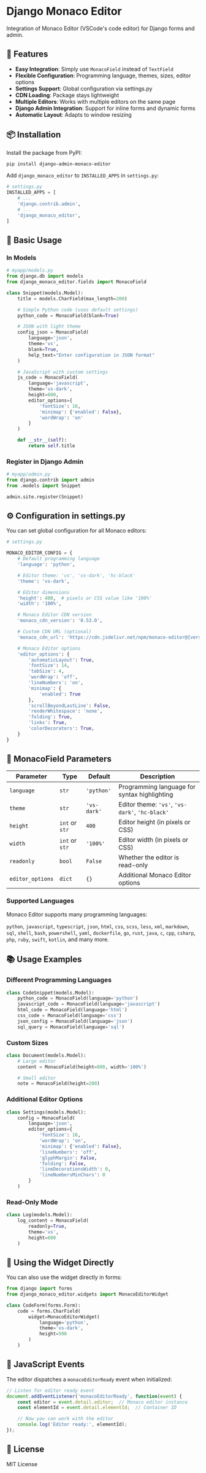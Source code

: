 # Django Monaco Editor

Integration of Monaco Editor (VSCode's code editor) for Django forms and admin.

## 🚀 Features

- **Easy Integration**: Simply use `MonacoField` instead of `TextField`
- **Flexible Configuration**: Programming language, themes, sizes, editor options
- **Settings Support**: Global configuration via settings.py
- **CDN Loading**: Package stays lightweight
- **Multiple Editors**: Works with multiple editors on the same page
- **Django Admin Integration**: Support for inline forms and dynamic forms
- **Automatic Layout**: Adapts to window resizing

## 📦 Installation

Install the package from PyPI:

```bash
pip install django-admin-monaco-editor
```

Add `django_monaco_editor` to `INSTALLED_APPS` in `settings.py`:

```python
# settings.py
INSTALLED_APPS = [
    # ...
    'django.contrib.admin',
    # ...
    'django_monaco_editor',
]
```

## 🎯 Basic Usage

### In Models

```python
# myapp/models.py
from django.db import models
from django_monaco_editor.fields import MonacoField

class Snippet(models.Model):
    title = models.CharField(max_length=200)

    # Simple Python code (uses default settings)
    python_code = MonacoField(blank=True)

    # JSON with light theme
    config_json = MonacoField(
        language='json',
        theme='vs',
        blank=True,
        help_text="Enter configuration in JSON format"
    )

    # JavaScript with custom settings
    js_code = MonacoField(
        language='javascript',
        theme='vs-dark',
        height=600,
        editor_options={
            'fontSize': 16,
            'minimap': {'enabled': False},
            'wordWrap': 'on'
        }
    )

    def __str__(self):
        return self.title
```

### Register in Django Admin

```python
# myapp/admin.py
from django.contrib import admin
from .models import Snippet

admin.site.register(Snippet)
```

## ⚙️ Configuration in settings.py

You can set global configuration for all Monaco editors:

```python
# settings.py

MONACO_EDITOR_CONFIG = {
    # Default programming language
    'language': 'python',

    # Editor theme: 'vs', 'vs-dark', 'hc-black'
    'theme': 'vs-dark',

    # Editor dimensions
    'height': 400,  # pixels or CSS value like '100%'
    'width': '100%',

    # Monaco Editor CDN version
    'monaco_cdn_version': '0.53.0',

    # Custom CDN URL (optional)
    'monaco_cdn_url': 'https://cdn.jsdelivr.net/npm/monaco-editor@{version}/min/vs',

    # Monaco Editor options
    'editor_options': {
        'automaticLayout': True,
        'fontSize': 14,
        'tabSize': 4,
        'wordWrap': 'off',
        'lineNumbers': 'on',
        'minimap': {
            'enabled': True
        },
        'scrollBeyondLastLine': False,
        'renderWhitespace': 'none',
        'folding': True,
        'links': True,
        'colorDecorators': True,
    }
}
```

## 🎨 MonacoField Parameters

| Parameter | Type | Default | Description |
|-----------|------|---------|-------------|
| `language` | `str` | `'python'` | Programming language for syntax highlighting |
| `theme` | `str` | `'vs-dark'` | Editor theme: `'vs'`, `'vs-dark'`, `'hc-black'` |
| `height` | `int` or `str` | `400` | Editor height (in pixels or CSS) |
| `width` | `int` or `str` | `'100%'` | Editor width (in pixels or CSS) |
| `readonly` | `bool` | `False` | Whether the editor is read-only |
| `editor_options` | `dict` | `{}` | Additional Monaco Editor options |

### Supported Languages

Monaco Editor supports many programming languages:

`python`, `javascript`, `typescript`, `json`, `html`, `css`, `scss`, `less`, `xml`, `markdown`, `sql`, `shell`, `bash`, `powershell`, `yaml`, `dockerfile`, `go`, `rust`, `java`, `c`, `cpp`, `csharp`, `php`, `ruby`, `swift`, `kotlin`, and many more.

## 📚 Usage Examples

### Different Programming Languages

```python
class CodeSnippet(models.Model):
    python_code = MonacoField(language='python')
    javascript_code = MonacoField(language='javascript')
    html_code = MonacoField(language='html')
    css_code = MonacoField(language='css')
    json_config = MonacoField(language='json')
    sql_query = MonacoField(language='sql')
```

### Custom Sizes

```python
class Document(models.Model):
    # Large editor
    content = MonacoField(height=800, width='100%')

    # Small editor
    note = MonacoField(height=200)
```

### Additional Editor Options

```python
class Settings(models.Model):
    config = MonacoField(
        language='json',
        editor_options={
            'fontSize': 16,
            'wordWrap': 'on',
            'minimap': {'enabled': False},
            'lineNumbers': 'off',
            'glyphMargin': False,
            'folding': False,
            'lineDecorationsWidth': 0,
            'lineNumbersMinChars': 0
        }
    )
```

### Read-Only Mode

```python
class Log(models.Model):
    log_content = MonacoField(
        readonly=True,
        theme='vs',
        height=600
    )
```

## 🔧 Using the Widget Directly

You can also use the widget directly in forms:

```python
from django import forms
from django_monaco_editor.widgets import MonacoEditorWidget

class CodeForm(forms.Form):
    code = forms.CharField(
        widget=MonacoEditorWidget(
            language='python',
            theme='vs-dark',
            height=500
        )
    )
```

## 🎯 JavaScript Events

The editor dispatches a `monacoEditorReady` event when initialized:

```javascript
// Listen for editor ready event
document.addEventListener('monacoEditorReady', function(event) {
    const editor = event.detail.editor;  // Monaco editor instance
    const elementId = event.detail.elementId;  // Container ID

    // Now you can work with the editor
    console.log('Editor ready:', elementId);
});
```


## 📄 License

MIT License
